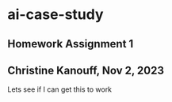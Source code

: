 # ai-case-study
## Homework Assignment 1 
## Christine Kanouff, Nov 2, 2023

Lets see if I can get this to work